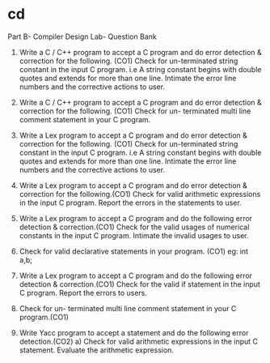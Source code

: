 # cd
Part B- Compiler Design Lab- Question Bank

1. Write a C / C++ program to accept a C program and do error detection & correction for the following. (CO1) 
Check for un-terminated string constant in the input C program. i.e A string constant begins with double quotes and extends for more than one line. Intimate the error line numbers and the corrective actions to user. 

2. Write a C / C++ program to accept a C program and do error detection & correction for the following. (CO1) 
Check for un- terminated multi line comment statement in your C program. 

3. Write a Lex program to accept a C program and do error detection & correction for the following. (CO1) 
 Check for un-terminated string constant in the input C program. i.e A string constant begins with double quotes and extends for more than one line. Intimate the error line numbers and the corrective actions to user. 
4. Write a Lex program to accept a C program and do error detection & correction for the following.(CO1)
 Check for valid arithmetic expressions in the input C program. Report the errors in the statements to user. 

5. Write a Lex program to accept a C program and do the following error detection & correction.(CO1) 
Check for the valid usages of numerical constants in the input C program. Intimate the invalid usages to user. 
6. Check for valid declarative statements in your program. (CO1) eg: int a,b;

7. Write a Lex program to accept a C program and do the following error detection & correction.(CO1) 
Check for the valid if statement in the input C program. Report the errors to users. 

8. Check for un- terminated multi line comment statement in your C program.(CO1)

9. Write Yacc program to accept a statement and do the following error detection.(CO2) 
a) Check for valid arithmetic expressions in the input C statement. Evaluate the arithmetic expression. 


